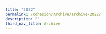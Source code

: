 ```yaml
---
title: "2022"
permalink: /cohesion/Archive/archive-2022/
description: ""
third_nav_title: Archive
---
```


